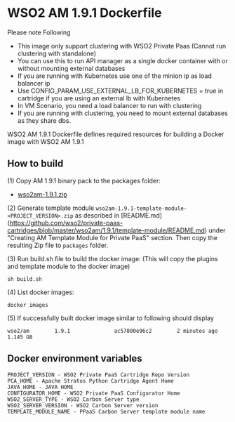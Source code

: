 # WSO2 AM 1.9.1 Dockerfile

Please note Following

* This image only support clustering with WSO2 Private Paas (Cannot run clustering with standalone)
* You can use this to run API manager as a single docker container with or without mounting external databases
* If you are running with Kubernetes use one of the minion ip as load balancer ip
* Use CONFIG_PARAM_USE_EXTERNAL_LB_FOR_KUBERNETES = true in cartridge if you are using an external lb with Kubernetes
* In VM Scenario, you need a load balancer to run with clustering
* If you are running with clustering, you need to mount external databases as they share dbs.


WSO2 AM 1.9.1 Dockerfile defines required resources for building a Docker image with WSO2 AM 1.9.1

## How to build

(1) Copy AM 1.9.1 binary pack to the packages folder:

* [wso2am-1.9.1.zip](http://wso2.com/api-management/)

(2) Generate template module `wso2am-1.9.1-template-module-<PROJECT_VERSION>.zip` as described in [README.md] (https://github.com/wso2/private-paas-cartridges/blob/master/wso2am/1.9.1/template-module/README.md) under "Creating AM Template Module for Private PaaS" section. Then copy the resulting Zip file to `packages` folder.

(3) Run build.sh file to build the docker image: (This will copy the plugins and template module to the docker image)
```
sh build.sh
```

(4) List docker images:
```
docker images
```

(5) If successfully built docker image similar to following should display
```
wso2/am        1.9.1              ac57800e96c2        2 minutes ago         1.145 GB
```
## Docker environment variables
```
PROJECT_VERSION - WSO2 Private PaaS Cartridge Repo Version
PCA_HOME - Apache Stratos Python Cartridge Agent Home
JAVA_HOME - JAVA HOME
CONFIGURATOR_HOME - WSO2 Private PaaS Configurator Home
WSO2_SERVER_TYPE - WSO2 Carbon Server type
WSO2_SERVER_VERSION - WSO2 Carbon Server version
TEMPLATE_MODULE_NAME - PPaaS Carbon Server template module name
```
